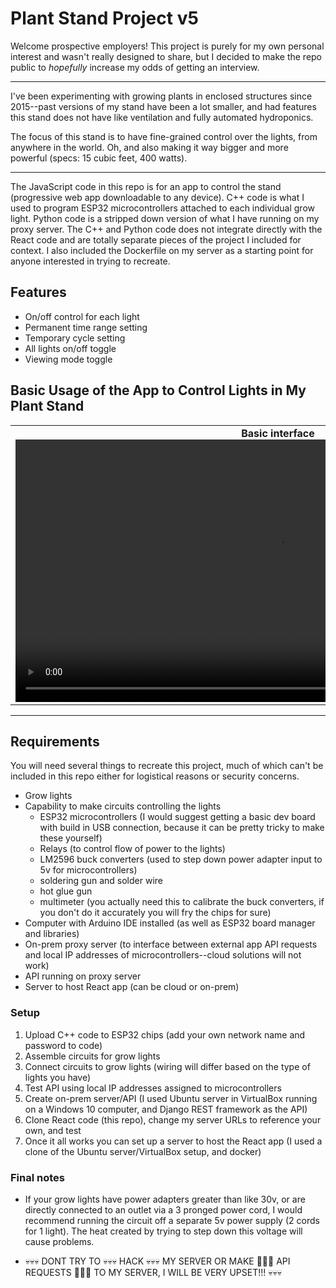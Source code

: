 # Plant Stand Project v5

Welcome prospective employers! This project is purely for my own personal interest and wasn't really designed to share, but I decided to make the repo public to *hopefully* increase my odds of getting an interview.

---

I've been experimenting with growing plants in enclosed structures since 2015--past versions of my stand have been a lot smaller, and had features this stand does not have like ventilation and fully automated hydroponics.

The focus of this stand is to have fine-grained control over the lights, from anywhere in the world. Oh, and also making it way bigger and more powerful (specs: 15 cubic feet, 400 watts).

---

The JavaScript code in this repo is for an app to control the stand (progressive web app downloadable to any device). C++ code is what I used to program ESP32 microcontrollers attached to each individual grow light. Python code is a stripped down version of what I have running on my proxy server. The C++ and Python code does not integrate directly with the React code and are totally separate pieces of the project I included for context. I also included the Dockerfile on my server as a starting point for anyone interested in trying to recreate.

## Features
- On/off control for each light
- Permanent time range setting
- Temporary cycle setting
- All lights on/off toggle
- Viewing mode toggle

## Basic Usage of the App to Control Lights in My Plant Stand

<table>
  <tr>
    <td align="center">
        <strong>Basic interface</strong><br>
        <video autoplay loop muted playsinline height="420">
            <source src="./assets/basicdemo.mp4" type="video/mp4">
            Your browser does not support the video tag.
        </video>
    </td>
    <td align="center">
        <strong>Controlling the plant stand</strong><br>
        <video autoplay loop muted playsinline height="420">
            <source src="./assets/irldemo.mov" type="video/mp4">
            Your browser does not support the video tag.
        </video>
    </td>
    <td align="center">
        <strong>Custom circuits to hack the lights</strong><br>
        <video autoplay loop muted playsinline height="420">
            <source src="./assets/circuits.mov" type="video/mp4">
            Your browser does not support the video tag.
        </video>
    </td>
  </tr>
</table>

---

## Requirements

You will need several things to recreate this project, much of which can't be included in this repo either for logistical reasons or security concerns.

- Grow lights
- Capability to make circuits controlling the lights
    - ESP32 microcontrollers (I would suggest getting a basic dev board with build in USB connection, because it can be pretty tricky to make these yourself)
    - Relays (to control flow of power to the lights)
    - LM2596 buck converters (used to step down power adapter input to 5v for microcontrollers)
    - soldering gun and solder wire
    - hot glue gun
    - multimeter (you actually need this to calibrate the buck converters, if you don't do it accurately you will fry the chips for sure)
- Computer with Arduino IDE installed (as well as ESP32 board manager and libraries)
- On-prem proxy server (to interface between external app API requests and local IP addresses of microcontrollers--cloud solutions will not work)
- API running on proxy server
- Server to host React app (can be cloud or on-prem)

### Setup

1) Upload C++ code to ESP32 chips (add your own network name and password to code)
2) Assemble circuits for grow lights
3) Connect circuits to grow lights (wiring will differ based on the type of lights you have)
4) Test API using local IP addresses assigned to microcontrollers
5) Create on-prem server/API (I used Ubuntu server in VirtualBox running on a Windows 10 computer, and Django REST framework as the API)
6) Clone React code (this repo), change my server URLs to reference your own, and test
7) Once it all works you can set up a server to host the React app (I used a clone of the Ubuntu server/VirtualBox setup, and docker)


### Final notes
- If your grow lights have power adapters greater than like 30v, or are directly connected to an outlet via a 3 pronged power cord, I would recommend running the circuit off a separate 5v power supply (2 cords for 1 light). The heat created by trying to step down this voltage will cause problems.

- 💀💀💀 DONT TRY TO 💀💀💀 HACK 💀💀💀 MY SERVER OR MAKE 👻👻👻 API REQUESTS 👻👻👻 TO MY SERVER, I WILL BE VERY UPSET!!! 💀💀💀